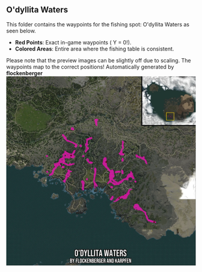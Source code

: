 ## O'dyllita Waters
This folder contains the waypoints for the fishing spot: O'dyllita Waters as seen below.

- **Red Points**: Exact in-game waypoints ( Y = 0!).
- **Colored Areas**: Entire area where the fishing table is consistent.

Please note that the preview images can be slightly off due to scaling. The waypoints map to the correct positions!
Automatically generated by **flockenberger**
![preview_O'dyllita Waters](./Preview.webp)